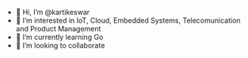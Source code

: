 - 👋 Hi, I’m @kartikeswar
- 👀 I’m interested in IoT, Cloud, Embedded Systems, Telecomunication and Product Management
- 🌱 I’m currently learning Go
- 💞️ I’m looking to collaborate

<!---
kartikeswar/kartikeswar is a ✨ special ✨ repository because its `README.md` (this file) appears on your GitHub profile.
You can click the Preview link to take a look at your changes.
--->
